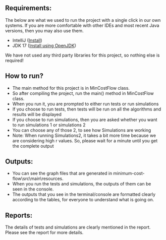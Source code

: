 Requirements:
----------------
The below are what we used to run the project with a single click in our own systems. If you are more comfortable with other IDEs and most recent Java versions, then you may also use them.
- IntelliJ ([Install](https://www.jetbrains.com/idea/download/))
- JDK 17 ([Install using OpenJDK](https://www.openlogic.com/openjdk-downloads?field_java_parent_version_target_id=807&field_operating_system_target_id=All&field_architecture_target_id=All&field_java_package_target_id=All))

We have not used any third party libraries for this project, so nothing else is required!

How to run?
----------------
- The main method for this project is in MinCostFlow class.
- So after compiling the project, run the main() method in MinCostFlow class.
- When you run it, you are prompted to either run tests or run simulations
- If you choose to run tests, then tests will be run on all the algorithms and results will be displayed
- If you choose to run simulations, then you are asked whether you want to run simulations 1 or simulations 2
- You can choose any of those 2, to see how Simulations are working
- Note: When running Simulations2, it takes a bit more time because we are considering high r values. So, please wait for a minute until you get the complete output

Outputs:
--------------
- You can see the graph files that are generated in minimum-cost-flow\src\main\resources.
- When you run the tests and simulations, the outputs of them can be seen in the console.
- The outputs that you see in the terminal/console are formatted clearly according to the tables, for everyone to understand what is going on.

Reports:
-------------
The details of tests and simulations are clearly mentioned in the report. Please see the report for more details.